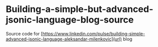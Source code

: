 # Building-a-simple-but-advanced-jsonic-language-blog-source

Source code for  [https://www.linkedin.com/pulse/building-simple-advanced-jsonic-language-aleksandar-milenkovic](url) blog
